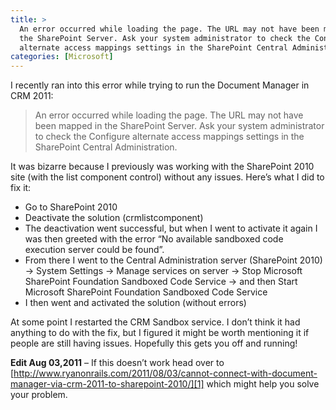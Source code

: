 ```yaml
---
title: >
  An error occurred while loading the page. The URL may not have been mapped in
  the SharePoint Server. Ask your system administrator to check the Configure
  alternate access mappings settings in the SharePoint Central Administration.
categories: [Microsoft]
---
```



I recently ran into this error while trying to run the Document Manager in CRM 2011:

>An error occurred while loading the page. The URL may not have been mapped in the SharePoint Server. Ask your system administrator to check the Configure alternate access mappings settings in the SharePoint Central Administration.

It was bizarre because I previously was working with the SharePoint 2010 site (with the list component control) without any issues. Here’s what I did to fix it:

*   Go to SharePoint 2010
*   Deactivate the solution (crmlistcomponent)
*   The deactivation went successful, but when I went to activate it again I was then greeted with the error “No available sandboxed code execution server could be found”.
*   From there I went to the Central Administration server (SharePoint 2010) -> System Settings -> Manage services on server -> Stop Microsoft SharePoint Foundation Sandboxed Code Service -> and then Start Microsoft SharePoint Foundation Sandboxed Code Service
*   I then went and activated the solution (without errors)

At some point I restarted the CRM Sandbox service. I don’t think it had anything to do with the fix, but I figured it might be worth mentioning it if people are still having issues. Hopefully this gets you off and running!


**Edit Aug 03,2011** – If this doesn’t work head over to [http://www.ryanonrails.com/2011/08/03/cannot-connect-with-document-manager-via-crm-2011-to-sharepoint-2010/][1] which might help you solve your problem.

 [1]: http://www.ryanonrails.com/2011/08/03/cannot-connect-with-document-manager-via-crm-2011-to-sharepoint-2010/ "http://www.ryanonrails.com/2011/08/03/cannot-connect-with-document-manager-via-crm-2011-to-sharepoint-2010/"